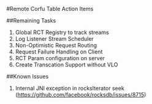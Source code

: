 #Remote Corfu Table Action Items

##Remaining Tasks
1. Global RCT Registry to track streams 
2. Log Listener Stream Scheduler
3. Non-Optimistic Request Routing 
4. Request Failure Handling on Client
5. RCT Param configuration on server 
6. Create Transcation Support without VLO 

##Known Issues
1. Internal JNI exception in rocksIterator seek
   (https://github.com/facebook/rocksdb/issues/8715)
